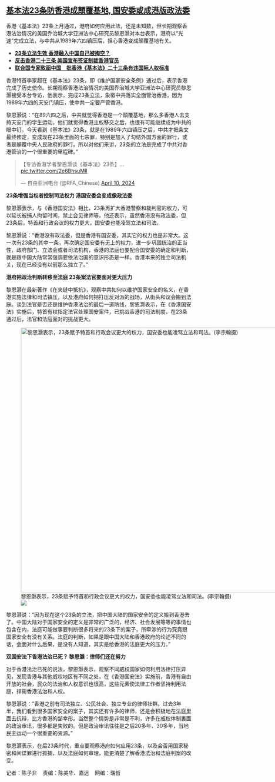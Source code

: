 <!--1712760283000-->
[基本法23条防香港成顛覆基地, 国安委或成港版政法委](https://www.rfa.org/mandarin/yataibaodao/gangtai/ec-04102024080657.html)
------

<p>香港《基本法》23条上月通过，港府如何应用此法，还是未知数，但长期观察香港法治情况的美国乔治城大学亚洲法中心研究员黎恩灏对本台表示，港府以“光速”完成立法，与中共从1989年六四镇压后，担心香港变成顛覆基地有关。</p><ul><li><strong><span class="result-title"><a class="state-published" href="https://www.rfa.org/mandarin/video?v=1_0d2okoc7">23条立法生效 香港融入中国自己被掏空？</a></span></strong></li><li><strong><span class="result-title"> <a class="state-published" href="https://www.rfa.org/mandarin/yataibaodao/gangtai/jw4-03292024151919.html">反击香港二十三条 美国宣布签证制裁香港官员</a> </span></strong></li><li><span class="result-title"> <a class="state-published" href="https://www.rfa.org/mandarin/yataibaodao/gangtai/al-03272024135713.html"><strong>联合国专家致函中国　批香港《基本法》二十三条有违国际人权标准</strong></a> </span></li></ul><p>香港特首李家超在《基本法》23条，即《维护国家安全条例》通过后，表示香港完成了历史使命。长期观察香港法治情况的美国乔治城大学亚洲法中心研究员黎恩灏接受本台专访，他表示，完成23条立法，象徵中共落实全面管治香港，因为1989年六四的天安门镇压，使中共一定要严管香港。</p><p>黎恩灏说：“在89六四之后，中共就觉得香港是一个顛覆基地，那么多香港人去支持天安门的学生运动，他们就觉得香港主权移交之后，也很有可能继续成为中共的眼中钉。今天看到《基本法》23条，就是在1989年六四镇压之后，中共才把条文最终修定，变成现在23条里面的七宗罪，特别是加入了勾结外国方面的罪行，或者是顛覆中央人民政府的罪行。所以对他们来讲，23条的立法是完成了中共对香港管治的一个很重要的里程碑。”</p><blockquote class="twitter-tweet"><p dir="ltr" lang="zh">【专访香港学者黎恩灏谈《基本法》23条】… <a href="https://t.co/2e6BhsuMlI">pic.twitter.com/2e6BhsuMlI</a></p>— 自由亚洲电台 (@RFA_Chinese) <a href="https://twitter.com/RFA_Chinese/status/1777979804056420561?ref_src=twsrc%5Etfw">April 10, 2024</a></blockquote><p></p><p><strong>23条增强当权者控制司法权力 港国安委会变成像政法委</strong></p><p>黎恩灏表示，与《香港国安法》相比，23条再扩大香港警察和裁判官的权力，可以延长被捕人拘留时间，禁止会见律师等。他还表示，虽然香港没有政法委，但23条后，特首和行政会议的权力更大，国安委也能凌驾立法和司法。</p><p>黎恩灏说：“香港没有政法委，但是香港有国安委，其实它的权力也是非常大。这一次有23条的其中一条，再次确定国安委有无上的权力，进一步巩固统治的正当性，政府部门、立法会或者司法机构，香港的法庭也要配合国安委的确定和判断，就是跟中国大陆常常强调要依法治国的意识形态是一样。香港本来的独立司法机关，现在已经没有以前那么独立了。”</p><p><strong>港府把政治判断转移至法庭 23条案法官要面对更大压力</strong></p><p>黎恩灏在最新著作《在夹缝中抵抗》，观察中共如何以维护国家安全的名义，在香港实施法律和司法镇压，以及港府如何把打压反对派的战场，从街头和议会搬到法庭。谈到法官是否还是维护香港法治的最后一道防线，黎恩灏表示，在《香港国安法》实施后，特首有权指定法官处理国安案件，已挑战香港的司法制度，在23条通过后，法官和法庭面对的挑战更大。</p><p><figure class="image-richtext image-inline captioned" style="width:1280px;"><img alt="黎恩灏表示，23条赋予特首和行政会议更大的权力，国安委也能凌驾立法和司法。(李宗翰摄)" height="720" src="https://www.rfa.org/mandarin/yataibaodao/gangtai/ec-04102024080657.html/9ece6069704f8868793a-2367618d4b4e8872799996548c884c653f4f1a8bae66f4592776846743529b-56fd5b8959d44e5f80fd51cc9a7e7acb6cd5548c53f86cd53002-674e5b977ff06444.jpg/@@images/4f8d17b6-94c4-4b84-9158-3acded08a927.jpeg" title="黎恩灏表示，23条赋予特首和行政会议更大的权力，国安委也能凌驾立法和司法。(李宗翰摄).jpg" width="1280"/><figcaption class="image-caption">黎恩灏表示，23条赋予特首和行政会议更大的权力，国安委也能凌驾立法和司法。(李宗翰摄)</figcaption><small></small><div id="zoomattribute"><a data-caption="黎恩灏表示，23条赋予特首和行政会议更大的权力，国安委也能凌驾立法和司法。(李宗翰摄)" data-fancybox="" href="https://www.rfa.org/mandarin/yataibaodao/gangtai/ec-04102024080657.html/9ece6069704f8868793a-2367618d4b4e8872799996548c884c653f4f1a8bae66f4592776846743529b-56fd5b8959d44e5f80fd51cc9a7e7acb6cd5548c53f86cd53002-674e5b977ff06444.jpg" id="single_image" title="黎恩灏表示，23条赋予特首和行政会议更大的权力，国安委也能凌驾立法和司法。(李宗翰摄)"><img src="/++plone++rfa-resources/img/icon-zoom.png"/></a></div></figure></p><p>黎恩灏说：“因为现在这个23条的立法，把中国大陆的国家安全的定义搬到香港去了。中国大陆对于国家安全的定义是非常的广泛的，经济、社会发展等等的事情也包含在内，法庭可能做事要判断很多将来的23条下的案子，所牵涉的行为究竟跟国家安全有没有关系。法庭的判断，如果是跟中国大陆和香港政府的论述不同的话，会面对什么后果，是没有人知道，其实是给香港的法庭更大的压力。”</p><p><strong>双国安法下香港法治已死？ 黎恩灏：律师们还在努力</strong></p><p>对于香港法治已死的说法，黎恩灏表示，观察不同威权国家如何利用法律打压异见，发现香港与其他威权地区有不同之处，在《香港国安法》实施前，香港有自由开放的社会，民众的法治和人权意识也很高，这些元素使法律工作者坚持利用法庭，捍衞香港法治和人权。</p><p>黎恩灏说：“香港之前有司法独立、公民社会、独立专业的律师社群。过去3年半，我们看到很多国家安全的案子，其实还有许多的律师，还是会积极地在法庭里面去抗辩，比方香港的邹幸彤。当然整个情势是非常是不利，许多在威权体制裏面的政治审讯，很多都是失败的。但是政治审讯往往是之后20多年、30多年，当地民主运动一个很重要的资源。”</p><p>黎恩灏表示，在后23条时代，重点要观察港府如何应用23条，以及会否用国家秘密和间谍罪进行抓捕，以及法庭如何审理，能更清楚了解香港法治和法庭判案的改变。</p><p>记者：陈子非    责编：陈美华、嘉远    网编：瑞哲</p>
